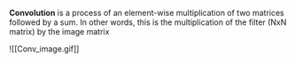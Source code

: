 **Convolution** is a process of an element-wise multiplication of two matrices followed by a sum. In other words, this is the multiplication of the filter (NxN matrix) by the image matrix


![[Conv_image.gif]]